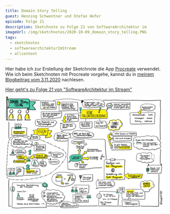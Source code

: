 ```yaml
---
title: Domain Story Telling
guest: Henning Schwentner und Stefan Hofer
episode: Folge 21
description: Sketchnote zu Folge 21 von SoftwareArchitektur im 
imageUrl: /img/sketchnotes/2020-10-09_domain_story_telling.PNG
tags:
  - sketchnotes
  - softwarearchitekturImStream
  - allcontent
---
```


Hier habe ich zur Erstellung der Sketchnote die App [Procreate](https://procreate.art/) verwendet.
Wie ich beim Sketchnoten mit Procreate vorgehe, kannst du in [meinem Blogbeitrag vom 3.11.2020](/blog/2020-11-03_sketchnotes_mit_procreate/) nachlesen.

[Hier geht's zu Folge 21 von "SoftwareArchitektur im Stream"](https://software-architektur.tv/2020/10/09/folge021.html)

![Sketchnote zu Folge 21](/img/sketchnotes/2020-10-09_domain_story_telling.PNG)

